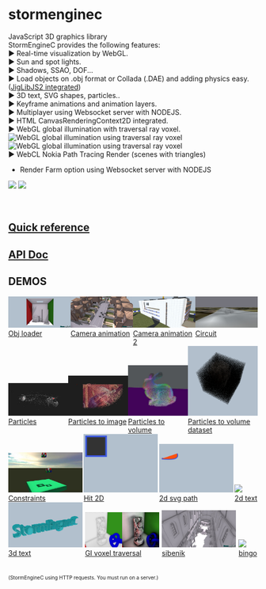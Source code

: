 stormenginec
============

JavaScript 3D graphics library<br />
StormEngineC provides the following features:<br />
► Real-time visualization by WebGL.<br />
► Sun and spot lights.<br />
► Shadows, SSAO, DOF...<br />
► Load objects on .obj format or Collada (.DAE) and adding physics easy. (<a href="http://brokstuk.com/jiglibjs2/" target="_blank">JigLibJS2 integrated</a>)<br />
► 3D text, SVG shapes, particles..<br />
► Keyframe animations and animation layers.<br />
► Multiplayer using Websocket server with NODEJS.<br />
► HTML CanvasRenderingContext2D integrated.<br />
► WebGL global illumination with traversal ray voxel.<br />
<img alt="WebGL global illumination using traversal ray voxel" src="http://stormcolour.appspot.com/CONTENT/stormviewer/live/voxelGI.jpg" style="width:200px" />
<img alt="WebGL global illumination using traversal ray voxel" src="http://stormcolour.appspot.com/CONTENT/stormviewer/live/sibenikGI.jpg" style="width:200px" />
<br />
► WebCL Nokia Path Tracing Render (scenes with triangles)<br />
- Render Farm option using Websocket server with NODEJS<br />
<img src="http://stormcolour.appspot.com/CONTENT/stormviewer/webcl-path-tracing/image.jpg" style="width:200px" />
<img src="http://stormcolour.appspot.com/CONTENT/stormviewer/webcl-path-tracing-interior/image.jpg" style="width:200px" />
<br />
<br />
<br />
<h2><a href="http://code.google.com/p/stormenginec/wiki/StormEngineC_1_2">Quick reference</a></h2>
<h2><a href="http://stormcolour.appspot.com/CONTENT/StormEngineC-1.2-API-Doc/StormEngineC.html">API Doc</a></h2>

<h2>DEMOS</h2>
<div style="display:table;width:100%;">
	<div style="display:table-cell;width:25%;">
		<a href="https://rawgit.com/stormcolor/stormenginec/develop/demos/obj_loader/index.html"><img src="demos/obj_loader/capture.jpg" style="width:150px"/></a> <br />
		<a href="https://rawgit.com/stormcolor/stormenginec/develop/demos/obj_loader/index.html">Obj loader</a>
	</div>
	<div style="display:table-cell;width:25%;">
		<a href="https://rawgit.com/stormcolor/stormenginec/develop/demos/camera_animation/index.html"><img src="demos/camera_animation/capture.jpg" style="width:150px"/></a> <br />
		<a href="https://rawgit.com/stormcolor/stormenginec/develop/demos/camera_animation/index.html">Camera animation</a>
	</div>
	<div style="display:table-cell;width:25%;">
		<a href="https://rawgit.com/stormcolor/stormenginec/develop/demos/camera_animation2/index.html"><img src="demos/camera_animation2/capture.jpg" style="width:150px"/></a> <br />
		<a href="https://rawgit.com/stormcolor/stormenginec/develop/demos/camera_animation2/index.html">Camera animation 2</a>
	</div>
	<div style="display:table-cell;width:25%;">
		<a href="https://rawgit.com/stormcolor/stormenginec/develop/demos/circuit/index.html"><img src="demos/circuit/capture.jpg" style="width:150px"/></a> <br />
		<a href="https://rawgit.com/stormcolor/stormenginec/develop/demos/circuit/index.html">Circuit</a>
	</div>
</div>
<div style="display:table;width:100%;">
	<div style="display:table-cell;">
		<a href="https://rawgit.com/stormcolor/stormenginec/develop/demos/particles/index.html"><img src="demos/particles/capture.jpg" style="width:150px"/></a> <br />
		<a href="https://rawgit.com/stormcolor/stormenginec/develop/demos/particles/index.html">Particles</a>
	</div>
	<div style="display:table-cell;">
		<a href="https://rawgit.com/stormcolor/stormenginec/develop/demos/particles_to_image/index.html"><img src="demos/particles_to_image/capture.jpg" style="width:150px"/></a> <br />
		<a href="https://rawgit.com/stormcolor/stormenginec/develop/demos/particles_to_image/index.html">Particles to image</a>
	</div>
	<div style="display:table-cell;">
		<a href="https://rawgit.com/stormcolor/stormenginec/develop/demos/particlesVolume/index.html"><img src="demos/particlesVolume/capture.jpg" style="width:150px"/></a> <br />
		<a href="https://rawgit.com/stormcolor/stormenginec/develop/demos/particlesVolume/index.html">Particles to volume</a>
	</div>
	<div style="display:table-cell;">
		<a href="https://rawgit.com/stormcolor/stormenginec/develop/demos/particlesVolumeDataset/index.html"><img src="demos/particlesVolumeDataset/capture.png" style="width:150px"/></a> <br />
		<a href="https://rawgit.com/stormcolor/stormenginec/develop/demos/particlesVolumeDataset/index.html">Particles to volume dataset</a>
	</div>
</div>
<div style="display:table;width:100%;">
	<div style="display:table-cell;">
		<a href="https://rawgit.com/stormcolor/stormenginec/develop/demos/constraints/index.html"><img src="demos/constraints/capture.jpg" style="width:150px"/></a> <br />
		<a href="https://rawgit.com/stormcolor/stormenginec/develop/demos/constraints/index.html">Constraints</a>
	</div>
	<div style="display:table-cell;">
		<a href="https://rawgit.com/stormcolor/stormenginec/develop/demos/2d_hit/index.html"><img src="demos/2d_hit/capture.jpg" style="width:150px"/></a> <br />
		<a href="https://rawgit.com/stormcolor/stormenginec/develop/demos/2d_hit/index.html">Hit 2D</a>
	</div>
	<div style="display:table-cell;">
		<a href="https://rawgit.com/stormcolor/stormenginec/develop/demos/2d_svg_path/index.html"><img src="demos/2d_svg_path/capture.jpg" style="width:150px"/></a> <br />
		<a href="https://rawgit.com/stormcolor/stormenginec/develop/demos/2d_svg_path/index.html">2d svg path</a>
	</div>
	<div style="display:table-cell;">
		<a href="https://rawgit.com/stormcolor/stormenginec/develop/demos/2d_text/index.html"><img src="demos/2d_text/capture.png" style="width:150px"/></a> <br />
		<a href="https://rawgit.com/stormcolor/stormenginec/develop/demos/2d_text/index.html">2d text</a>
	</div>
</div>
<div style="display:table;width:100%;">
	<div style="display:table-cell;">
		<a href="https://rawgit.com/stormcolor/stormenginec/develop/demos/3d_text/index.html"><img src="demos/3d_text/capture.jpg" style="width:150px"/></a> <br />
		<a href="https://rawgit.com/stormcolor/stormenginec/develop/demos/3d_text/index.html">3d text</a>
	</div>
	<div style="display:table-cell;">
		<a href="https://rawgit.com/stormcolor/stormenginec/develop/demos/GI_voxel_traversal/index.html"><img src="demos/GI_voxel_traversal/capture.jpg" style="width:150px"/></a> <br />
		<a href="https://rawgit.com/stormcolor/stormenginec/develop/demos/GI_voxel_traversal/index.html">GI voxel traversal</a>
	</div>
	<div style="display:table-cell;">
		<a href="https://rawgit.com/stormcolor/stormenginec/develop/demos/sibenik/index.html"><img src="demos/sibenik/capture.jpg" style="width:150px"/></a> <br />
		<a href="https://rawgit.com/stormcolor/stormenginec/develop/demos/sibenik/index.html">sibenik</a>
	</div>
	<div style="display:table-cell;">
		<a href="https://rawgit.com/stormcolor/stormenginec/develop/demos/bingo/index.html"><img src="demos/bingo/capture.png" style="width:150px"/></a> <br />
		<a href="https://rawgit.com/stormcolor/stormenginec/develop/demos/bingo/index.html">bingo</a>
	</div>
</div>
 

<br />

<span style="font-size:10px">(StormEngineC using HTTP requests. You must run on a server.)</span>

<br />
<br />
